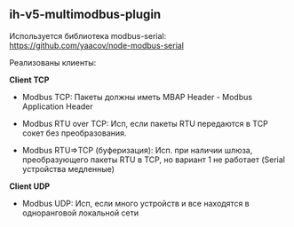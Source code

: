 
## ih-v5-multimodbus-plugin 

Используется библиотека modbus-serial: https://github.com/yaacov/node-modbus-serial

Реализованы клиенты:

**Client TCP**

* Modbus TCP: 
  Пакеты должны иметь MBAP Header - Modbus Application Header 

* Modbus RTU over TCP: 
  Исп, если пакеты RTU передаются в TCP сокет без преобразования.

* Modbus RTU=>TCP (буферизация): 
  Исп. при наличии шлюза, преобразующего пакеты RTU в TCP, но вариант 1 не работает (Serial устройства медленные)

**Client UDP**

* Modbus UDP: 
  Исп, если много устройств и все находятся в одноранговой локальной сети
